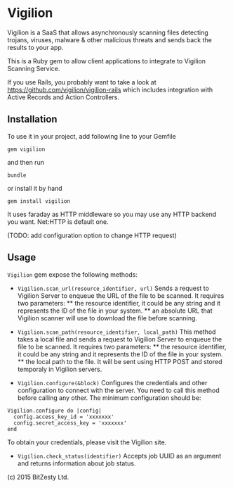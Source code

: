 # Vigilion
Vigilion is a SaaS that allows asynchronously scanning files
detecting trojans, viruses, malware & other malicious threats
and sends back the results to your app.

This is a Ruby gem to allow client applications to integrate to
Vigilion Scanning Service.

If you use Rails, you probably want to take a look at
https://github.com/vigilion/vigilion-rails which includes
integration with Active Records and Action Controllers.


## Installation

To use it in your project, add following line to your Gemfile

`gem vigilion`

and then run

`bundle`

or install it by hand

`gem install vigilion`

It uses faraday as HTTP middleware so you may use any HTTP
backend you want. Net:HTTP is default one.

(TODO: add configuration option to change HTTP request)

## Usage

`Vigilion` gem expose the following methods:

* `Vigilion.scan_url(resource_identifier, url)`
Sends a request to Vigilion Server to enqueue the URL of the
file to be scanned.
It requires two parameters:
** the resource identifier, it could be any string and it
represents the ID of the file in your system.
** an absolute URL that Vigilion scanner will use to download
the file before scanning.

* `Vigilion.scan_path(resource_identifier, local_path)`
This method takes a local file and sends a request to Vigilion
Server to enqueue the file to be scanned.
It requires two parameters:
** the resource identifier, it could be any string and it
represents the ID of the file in your system.
** the local path to the file. It will be sent using HTTP POST
and stored temporaly in Vigilion servers.

* `Vigilion.configure(&block)`
Configures the credentials and other configuration to connect with
the server.
You need to call this method before calling any other.
The minimum configuration should be:
```
Vigilion.configure do |config|
  config.access_key_id = 'xxxxxxx'
  config.secret_access_key = 'xxxxxxx'
end
```
To obtain your credentials, please visit the Vigilion site.

* `Vigilion.check_status(identifier)`
Accepts job UUID as an argument and returns information about
job status.

(c) 2015 BitZesty Ltd.

